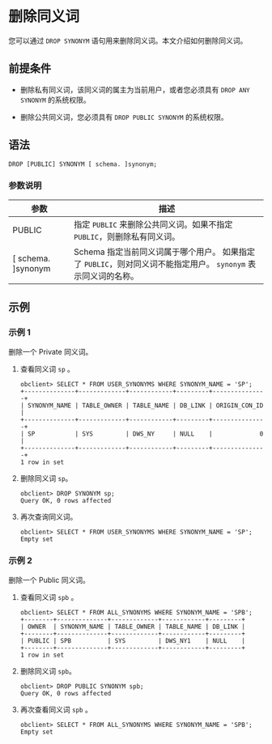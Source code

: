 删除同义词 
==========================

您可以通过 `DROP SYNONYM` 语句用来删除同义词。本文介绍如何删除同义词。

前提条件 
-------------------------

* 删除私有同义词，该同义词的属主为当前用户，或者您必须具有 `DROP ANY SYNONYM` 的系统权限。

  

* 删除公共同义词，您必须具有 `DROP PUBLIC SYNONYM` 的系统权限。

  




语法 
-----------------------

```unknow
DROP [PUBLIC] SYNONYM [ schema. ]synonym;
```



### 参数说明 



|        **参数**        |                                                **描述**                                                 |
|----------------------|-------------------------------------------------------------------------------------------------------|
| PUBLIC               | 指定 `PUBLIC` 来删除公共同义词。如果不指定 `PUBLIC`，则删除私有同义词。                                                         |
| \[ schema. \]synonym | Schema 指定当前同义词属于哪个用户。 如果指定了 `PUBLIC`，则对同义词不能指定用户。 `synonym` 表示同义词的名称。 |



示例 
-----------------------

### 示例 1 

删除一个 Private 同义词。

1. 查看同义词 `sp` 。

   ```unknow
   obclient> SELECT * FROM USER_SYNONYMS WHERE SYNONYM_NAME = 'SP';
   +--------------+-------------+------------+---------+---------------+
   | SYNONYM_NAME | TABLE_OWNER | TABLE_NAME | DB_LINK | ORIGIN_CON_ID |
   +--------------+-------------+------------+---------+---------------+
   | SP           | SYS         | DWS_NY     | NULL    |             0 |
   +--------------+-------------+------------+---------+---------------+
   1 row in set
   ```

   

2. 删除同义词 `sp`。

   ```unknow
   obclient> DROP SYNONYM sp;
   Query OK, 0 rows affected
   ```

   

3. 再次查询同义词。

   ```unknow
   obclient> SELECT * FROM USER_SYNONYMS WHERE SYNONYM_NAME = 'SP';
   Empty set
   ```

   




### 示例 2 

删除一个 Public 同义词。

1. 查看同义词 `spb` 。

   ```unknow
   obclient> SELECT * FROM ALL_SYNONYMS WHERE SYNONYM_NAME = 'SPB';
   +--------+--------------+-------------+------------+---------+
   | OWNER  | SYNONYM_NAME | TABLE_OWNER | TABLE_NAME | DB_LINK |
   +--------+--------------+-------------+------------+---------+
   | PUBLIC | SPB          | SYS         | DWS_NY1    | NULL    |
   +--------+--------------+-------------+------------+---------+
   1 row in set
   ```

   

2. 删除同义词 `spb`。

   ```unknow
   obclient> DROP PUBLIC SYNONYM spb;
   Query OK, 0 rows affected
   ```

   

3. 再次查看同义词 `spb` 。

   ```unknow
   obclient> SELECT * FROM ALL_SYNONYMS WHERE SYNONYM_NAME = 'SPB';
   Empty set
   ```

   




